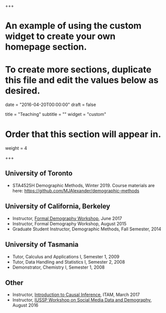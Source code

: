 +++
# An example of using the custom widget to create your own homepage section.
# To create more sections, duplicate this file and edit the values below as desired.

date = "2016-04-20T00:00:00"
draft = false

title = "Teaching"
subtitle = ""
widget = "custom"

# Order that this section will appear in.
weight = 4

+++

## University of Toronto

- STA4525H Demographic Methods, Winter 2019. 
Course materials are here: https://github.com/MJAlexander/demographic-methods

## University of California, Berkeley

- Instructor, [Formal Demography Workshop](http://courses.demog.berkeley.edu/formaldemography/), June 2017
- Instructor, Formal Demography Workshop, August 2015
- Graduate Student Instructor, Demographic Methods, Fall Semester, 2014

## University of Tasmania

- Tutor, Calculus and Applications I, Semester 1, 2009
- Tutor, Data Handling and Statistics I, Semester 2, 2008
- Demonstrator, Chemistry I, Semester 1, 2008

## Other

- Instructor, [Introduction to Causal Inference](https://github.com/mkiang/intro-ci-shortcourse), ITAM, March 2017
- Instructor, [IUSSP Workshop on Social Media Data and Demography](https://github.com/CSDE-UW/iussp-mainz-social-media), August 2016